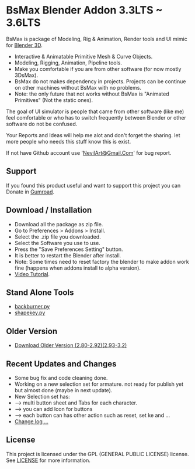 
# BsMax Blender Addon 3.3LTS ~ 3.6LTS

BsMax is package of Modeling, Rig & Animation, Render tools and UI mimic for [Blender 3D](https://www.blender.org/).

* Interactive & Animatable Primitive Mesh & Curve Objects.
* Modeling, Rigging, Animation, Pipeline tools.
* Make you comfortable if you are from other software (for now mostly 3DsMax).
* BsMax do not makes dependency in projects. Projects can be continue on other machines without BsMax with no problems.
* Note: the only future that not works without BsMax is "Animated Primitives" (Not the static ones).

The goal of UI simulator is people that came from other software (like me) feel comfortable or who has to switch frequently between Blender or other software do not be confused.

Your Reports and Ideas will help me alot and don't forget the sharing. let more people who needs this stuff know this is exist.

If not have Github account use 'NevilArt@Gmail.Com' for bug report.

## Support
If you found this product useful and want to support this project you can Donate in [Gumroad](https://nevilart.gumroad.com/l/BsMax).

## Download / Installation
* Download all the package as zip file.
* Go to Preferences > Addons > Install.
* Select the .zip file you downloaded.
* Select the Software you use to use.
* Press the "Save Preferences Setting" button.
* It is better to restart the Blender after install.
* Note: Some times need to reset factory the blender to make addon work fine (happens when addons install to alpha version).
* [Video Tutorial](https://youtu.be/JolpAmvd3CE).

## Stand Alone Tools
* [backburner.py](https://raw.github.com/NevilArt/BsMax/master/tools/internal/render/backburner.py)
* [shapekey.py](https://raw.github.com/NevilArt/BsMax/master/tools/internal/rigg/shapekey.py)

## Older Version
* [Download Older Version (2.80-2.92)(2.93-3.2)](https://github.com/NevilArt/BsMax_2_80)

## Recent Updates and Changes
* Some bug fix and code cleaning done.
* Working on a new selection set for armature. not ready for publish yet but almost done (maybe in next update).
* New Selection set has:
* --> multi button sheet and Tabs for each character.
* --> you can add Icon for buttons
* --> each button can has other action such as reset, set ke and ...
* [Change log ...](https://github.com/NevilArt/BsMax/blob/master/CHANGELOG.md)

## License
This project is licensed under the GPL (GENERAL PUBLIC LICENSE) license. See [LICENSE](https://www.gnu.org/licenses/gpl-3.0.en.html) for more information.

